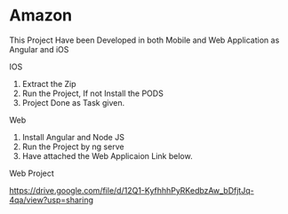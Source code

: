 # Amazon
This Project Have been Developed in both Mobile and Web Application as Angular and iOS

IOS
1. Extract the Zip
2. Run the Project, If not Install the PODS
3. Project Done as Task given.

Web
1. Install Angular and Node JS
2. Run the Project by ng serve
3. Have attached the Web Applicaion Link below.

Web Project

https://drive.google.com/file/d/12Q1-KyfhhhPyRKedbzAw_bDfjtJq-4qa/view?usp=sharing
